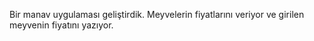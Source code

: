 Bir manav uygulaması geliştirdik. Meyvelerin fiyatlarını veriyor ve girilen meyvenin fiyatını yazıyor.
